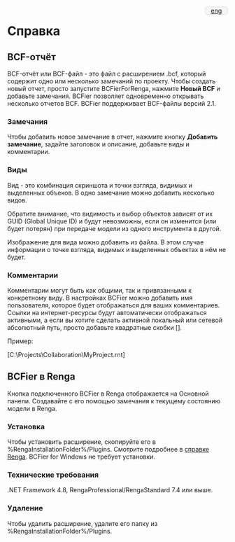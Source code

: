 <div style="overflow: hidden; border-radius: 5px; background: #f4f4f4; width: 50px; text-align: center; float: right; border: 1px solid #e0e0e0;">
<a href="HELP_EN.html">eng</a>
</div>

# Справка #


## BCF-отчёт ##

BCF-отчёт или BCF-файл - это файл с расширением .bcf, который содержит одно или несколько замечаний по проекту.
Чтобы создать новый отчет, просто запустите BCFierForRenga, нажмите **Новый BCF** и добавьте замечания.
BCFier позволяет одновременно открывать несколько отчетов BCF.
BCFier поддерживает BCF-файлы версий 2.1.

### Замечания ###
 
Чтобы добавить новое замечание в отчет, нажмите кнопку **Добавить замечание**,  задайте заголовок и описание, добавьте виды и комментарии.

### Виды ###

 
Вид - это комбинация скриншота и точки взгляда, видимых и выделенных объеков. В одно замечание можно добавить несколько видов.

Обратите внимание, что видимость и выбор объектов зависят от их GUID (Global Unique ID) и будут невозможны, если он изменится (или будет потерян) при передаче модели из одного инструмента в другой.

Изображение для вида можно добавить из файла. В этом случае информации о точке взгляда, видимых и выделенных объектах в нём не будет.


### Комментарии ###

Комментарии могут быть как общими, так и привязанными к конкретному виду.
В настройках BCFier можно добавить имя пользователя, которое будет отображаться для ваших комментариев.
Ссылки на интернет-ресурсы будут автоматически отображаться активными, а если вы хотите сделать активной локальный или сетевой абсолютный путь, просто добавьте квадратные скобки [].

Пример:

[C:\Projects\Collaboration\MyProject.rnt]

## BCFier в Renga

Кнопка подключенного BCFier в Renga отображается на Основной панели.
Создавайте с его помощью замечания к текущему состоянию модели в Renga.

### Установка ###

Чтобы установить расширение, скопируйте его в %RengaInstallationFolder%/Plugins. Смотрите подробнее в [справке Renga](https://help.rengabim.com/ru/index.htm#plugins.htm). BCFier for Windows не требует установки.

### Технические требования ###

.NET Framework 4.8, RengaProfessional/RengaStandard 7.4 или выше.

### Удаление ###

Чтобы удалить расширение, удалите его папку из %RengaInstallationFolder%/Plugins.
